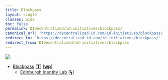 ```yaml
---
title: Blockpass
layout: single
classes: wide
toc: false
permalink: DIDecentralized/id-initiatives/blockpass/
canonical_url: 'https://decentralized-id.com/id-initiatives/blockpass/'
redirect_to: 'https://decentralized-id.com/id-initiatives/blockpass/'
redirect_from: DIDecentralized/id-initiatives/blockpass
---
```


<img src="https://imgur.com/mMZ4E2rl.png" />

* [Blockpass](https://www.blockpass.org/) [[**T**](https://twitter.com/BlockpassOrg)] [[**wp**](https://www.blockpass.org/downloads/BlockpassWhitepaper.v1.3.3.pdf)]
  * [Edinburgh Identity Lab](https://identity-lab.blockpass.org/) [[**ϟ**](https://www.newsbtc.com/2018/09/28/worlds-first-blockchain-identity-lab-launched-today-in-edinburgh/)]
